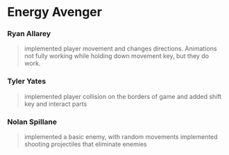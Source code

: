 # Energy Avenger
### Ryan Allarey
> implemented player movement and changes directions. Animations not fully working while holding down movement key, but they do work.
### Tyler Yates
> implemented player collision on the borders of game and added shift key and interact parts
### Nolan Spillane
> implemented a basic enemy, with random movements
> implemented shooting projectiles that eliminate enemies
